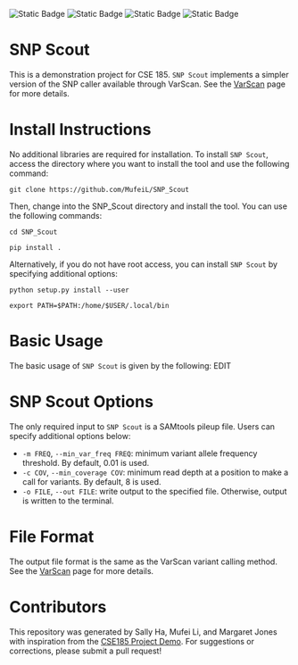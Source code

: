 
![Static Badge](https://img.shields.io/badge/language-python-780000) ![Static Badge](https://img.shields.io/badge/language-JupyterNotebook-FDF0D5) ![Static Badge](https://img.shields.io/badge/license-UCSD-C1121F) ![Static Badge](https://img.shields.io/badge/tools-VarScan-669BBC) 

# SNP Scout

This is a demonstration project for CSE 185. `SNP Scout` implements a simpler version of the SNP caller available through VarScan. See the [VarScan](https://varscan.sourceforge.net/using-varscan.html) page for more details.  
# Install Instructions
No additional libraries are required for installation. 
To install `SNP Scout`, access the directory where you want to install the tool and use the following command:
```
git clone https://github.com/MufeiL/SNP_Scout 
```
Then, change into the SNP_Scout directory and install the tool. You can use the following commands:
```
cd SNP_Scout
```
```
pip install .
```
Alternatively, if you do not have root access, you can install ```SNP Scout``` by specifying additional options:
```
python setup.py install --user
```
```
export PATH=$PATH:/home/$USER/.local/bin
```
# Basic Usage
The basic usage of `SNP Scout` is given by the following:
EDIT
# SNP Scout Options
The only required input to `SNP Scout` is a SAMtools pileup file. Users can specify additional options below:
* `-m FREQ`, `--min_var_freq FREQ`: minimum variant allele frequency threshold. By default, 0.01 is used.
* `-c COV`, `--min_coverage COV`: minimum read depth at a position to make a call for variants. By default, 8 is used.
* `-o FILE`, `--out FILE`: write output to the specified file. Otherwise, output is written to the terminal.   
# File Format 
The output file format is the same as the VarScan variant calling method. See the [VarScan](https://varscan.sourceforge.net/using-varscan.html) page for more details.
# Contributors 
This repository was generated by Sally Ha, Mufei Li, and Margaret Jones with inspiration from the [CSE185 Project Demo](https://github.com/gymreklab/cse185-demo-project/tree/main). For suggestions or corrections, please submit a pull request!
